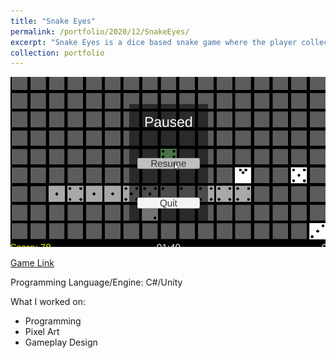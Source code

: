 ```yaml
---
title: "Snake Eyes"
permalink: /portfolio/2020/12/SnakeEyes/
excerpt: "Snake Eyes is a dice based snake game where the player collects dice in order to cash them in for score. Cashing in multiple of the same die gives exponentially increasing bonus points.<br/><img src='/images/snakeeyes1.gif'>"
collection: portfolio
---
```


<img src='/images/snakeeyes2.gif'>

[Game Link](https://queenfii.itch.io/snake-eyes)

Programming Language/Engine: C#/Unity

What I worked on:
* Programming
* Pixel Art
* Gameplay Design
